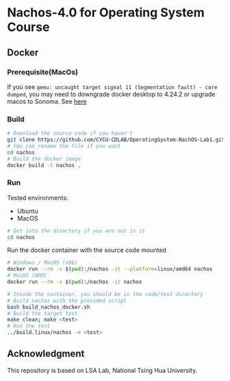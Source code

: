 # Nachos-4.0 for Operating System Course

## Docker

### Prerequisite(MacOs)

If you see `qemu: uncaught target signal 11 (Segmentation fault) - core dumped`, you may need to downgrade docker desktop to 4.24.2 or upgrade macos to Sonoma. See [here](https://github.com/docker/for-mac/issues/7172)

### Build

```bash
# Download the source code if you haven't
git clone https://github.com/CYCU-CDLAB/OperatingSystem-NachOS-Lab1.git nachos
# You can rename the file if you want
cd nachos
# Build the docker image
docker build -t nachos .
```

### Run

Tested environments:

- Ubuntu
- MacOS

```bash
# Get into the directory if you are not in it
cd nachos
```

Run the docker container with the source code mounted
```bash
# Windows / MacOS (x86)
docker run --rm -v $(pwd):/nachos -it --platform=linux/amd64 nachos
# MacOS (ARM)
docker run --rm -v $(pwd):/nachos -it nachos
```

```bash
# Inside the container, you should be in the code/test directory
# Build nachos with the provided script
bash build_nachos_docker.sh
# Build the target test
make clean; make <test>
# Run the test
../build.linux/nachos -e <test>
```

## Acknowledgment


This repository is based on LSA Lab, National Tsing Hua University.
